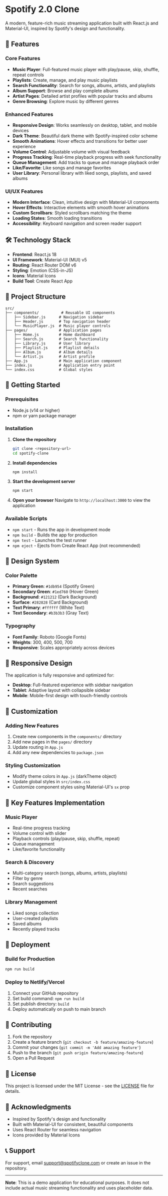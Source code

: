 # Spotify 2.0 Clone

A modern, feature-rich music streaming application built with React.js and Material-UI, inspired by Spotify's design and functionality.

## 🎵 Features

### Core Features
- **Music Player**: Full-featured music player with play/pause, skip, shuffle, repeat controls
- **Playlists**: Create, manage, and play music playlists
- **Search Functionality**: Search for songs, albums, artists, and playlists
- **Album Support**: Browse and play complete albums
- **Artist Pages**: Detailed artist profiles with popular tracks and albums
- **Genre Browsing**: Explore music by different genres

### Enhanced Features
- **Responsive Design**: Works seamlessly on desktop, tablet, and mobile devices
- **Dark Theme**: Beautiful dark theme with Spotify-inspired color scheme
- **Smooth Animations**: Hover effects and transitions for better user experience
- **Volume Control**: Adjustable volume with visual feedback
- **Progress Tracking**: Real-time playback progress with seek functionality
- **Queue Management**: Add tracks to queue and manage playback order
- **Like/Favorite**: Like songs and manage favorites
- **User Library**: Personal library with liked songs, playlists, and saved albums

### UI/UX Features
- **Modern Interface**: Clean, intuitive design with Material-UI components
- **Hover Effects**: Interactive elements with smooth hover animations
- **Custom Scrollbars**: Styled scrollbars matching the theme
- **Loading States**: Smooth loading transitions
- **Accessibility**: Keyboard navigation and screen reader support

## 🛠️ Technology Stack

- **Frontend**: React.js 18
- **UI Framework**: Material-UI (MUI) v5
- **Routing**: React Router DOM v6
- **Styling**: Emotion (CSS-in-JS)
- **Icons**: Material Icons
- **Build Tool**: Create React App

## 📁 Project Structure

```
src/
├── components/          # Reusable UI components
│   ├── Sidebar.js      # Navigation sidebar
│   ├── Header.js       # Top navigation header
│   └── MusicPlayer.js  # Music player controls
├── pages/              # Application pages
│   ├── Home.js         # Home dashboard
│   ├── Search.js       # Search functionality
│   ├── Library.js      # User library
│   ├── Playlist.js     # Playlist details
│   ├── Album.js        # Album details
│   └── Artist.js       # Artist profile
├── App.js              # Main application component
├── index.js            # Application entry point
└── index.css           # Global styles
```

## 🚀 Getting Started

### Prerequisites
- Node.js (v14 or higher)
- npm or yarn package manager

### Installation

1. **Clone the repository**
   ```bash
   git clone <repository-url>
   cd spotify-clone
   ```

2. **Install dependencies**
   ```bash
   npm install
   ```

3. **Start the development server**
   ```bash
   npm start
   ```

4. **Open your browser**
   Navigate to `http://localhost:3000` to view the application

### Available Scripts

- `npm start` - Runs the app in development mode
- `npm build` - Builds the app for production
- `npm test` - Launches the test runner
- `npm eject` - Ejects from Create React App (not recommended)

## 🎨 Design System

### Color Palette
- **Primary Green**: `#1db954` (Spotify Green)
- **Secondary Green**: `#1ed760` (Hover Green)
- **Background**: `#121212` (Dark Background)
- **Surface**: `#282828` (Card Background)
- **Text Primary**: `#ffffff` (White Text)
- **Text Secondary**: `#b3b3b3` (Gray Text)

### Typography
- **Font Family**: Roboto (Google Fonts)
- **Weights**: 300, 400, 500, 700
- **Responsive**: Scales appropriately across devices

## 📱 Responsive Design

The application is fully responsive and optimized for:
- **Desktop**: Full-featured experience with sidebar navigation
- **Tablet**: Adaptive layout with collapsible sidebar
- **Mobile**: Mobile-first design with touch-friendly controls

## 🔧 Customization

### Adding New Features
1. Create new components in the `components/` directory
2. Add new pages in the `pages/` directory
3. Update routing in `App.js`
4. Add any new dependencies to `package.json`

### Styling Customization
- Modify theme colors in `App.js` (darkTheme object)
- Update global styles in `src/index.css`
- Customize component styles using Material-UI's `sx` prop

## 🎯 Key Features Implementation

### Music Player
- Real-time progress tracking
- Volume control with slider
- Playback controls (play/pause, skip, shuffle, repeat)
- Queue management
- Like/favorite functionality

### Search & Discovery
- Multi-category search (songs, albums, artists, playlists)
- Filter by genre
- Search suggestions
- Recent searches

### Library Management
- Liked songs collection
- User-created playlists
- Saved albums
- Recently played tracks

## 🚀 Deployment

### Build for Production
```bash
npm run build
```

### Deploy to Netlify/Vercel
1. Connect your GitHub repository
2. Set build command: `npm run build`
3. Set publish directory: `build`
4. Deploy automatically on push to main branch

## 🤝 Contributing

1. Fork the repository
2. Create a feature branch (`git checkout -b feature/amazing-feature`)
3. Commit your changes (`git commit -m 'Add amazing feature'`)
4. Push to the branch (`git push origin feature/amazing-feature`)
5. Open a Pull Request

## 📄 License

This project is licensed under the MIT License - see the [LICENSE](LICENSE) file for details.

## 🙏 Acknowledgments

- Inspired by Spotify's design and functionality
- Built with Material-UI for consistent, beautiful components
- Uses React Router for seamless navigation
- Icons provided by Material Icons

## 📞 Support

For support, email support@spotifyclone.com or create an issue in the repository.

---

**Note**: This is a demo application for educational purposes. It does not include actual music streaming functionality and uses placeholder data. 